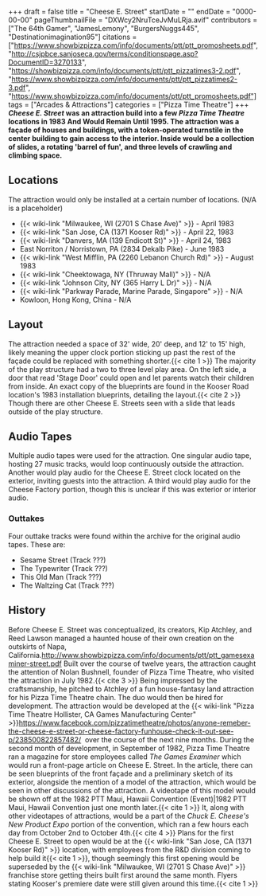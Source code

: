 +++
draft = false
title = "Cheese E. Street"
startDate = ""
endDate = "0000-00-00"
pageThumbnailFile = "DXWcy2NruTceJvMuLRja.avif"
contributors = ["The 64th Gamer", "JamesLemony", "BurgersNuggs445", "Destinationimagination95"]
citations = ["https://www.showbizpizza.com/info/documents/ptt/ptt_promosheets.pdf", "http://csjpbce.sanjoseca.gov/terms/conditionspage.asp?DocumentID=3270133", "https://showbizpizza.com/info/documents/ptt/ptt_pizzatimes3-2.pdf", "https://www.showbizpizza.com/info/documents/ptt/ptt_pizzatimes2-3.pdf", "https://www.showbizpizza.com/info/documents/ptt/ptt_promosheets.pdf"]
tags = ["Arcades & Attractions"]
categories = ["Pizza Time Theatre"]
+++
***Cheese E. Street* was an attraction build into a few *Pizza Time Theatre* locations in 1983 And Would Remain Until 1995.
The attraction was a façade of houses and buildings, with a token-operated turnstile in the center building to gain access to the interior. Inside would be a collection of slides, a rotating 'barrel of fun', and three levels of crawling and climbing space.**

## Locations

The attraction would only be installed at a certain number of locations. (N/A is a placeholder)

- {{< wiki-link "Milwaukee, WI (2701 S Chase Ave)" >}} - April 1983
- {{< wiki-link "San Jose, CA (1371 Kooser Rd)" >}} - April 22, 1983
- {{< wiki-link "Danvers, MA (139 Endicott St)" >}} - April 24, 1983
- East Norriton / Norristown, PA (2834 Dekalb Pike) - June 1983
- {{< wiki-link "West Mifflin, PA (2260 Lebanon Church Rd)" >}} - August 1983
- {{< wiki-link "Cheektowaga, NY (Thruway Mall)" >}} - N/A
- {{< wiki-link "Johnson City, NY (365 Harry L Dr)" >}} - N/A
- {{< wiki-link "Parkway Parade, Marine Parade, Singapore" >}} - N/A
- Kowloon, Hong Kong, China - N/A

## Layout

The attraction needed a space of 32' wide, 20' deep, and 12' to 15' high, likely meaning the upper clock portion sticking up past the rest of the façade could be replaced with something shorter.{{< cite 1 >}} The majority of the play structure had a two to three level play area. On the left side, a door that read 'Stage Door' could open and let parents watch their children from inside. An exact copy of the blueprints are found in the Kooser Road location's 1983 installation blueprints, detailing the layout.{{< cite 2 >}} Though there are other Cheese E. Streets seen with a slide that leads outside of the play structure.

## Audio Tapes

Multiple audio tapes were used for the attraction. One singular audio tape, hosting 27 music tracks, would loop continuously outside the attraction. Another would play audio for the Cheese E. Street clock located on the exterior, inviting guests into the attraction. A third would play audio for the Cheese Factory portion, though this is unclear if this was exterior or interior audio.

### Outtakes

Four outtake tracks were found within the archive for the original audio tapes. These are:

- Sesame Street (Track ???)
- The Typewriter (Track ???)
- This Old Man (Track ???)
- The Waltzing Cat (Track ???)

## History

Before Cheese E. Street was conceptualized, its creators, Kip Atchley, and Reed Lawson managed a haunted house of their own creation on the outskirts of Napa, California.http://www.showbizpizza.com/info/documents/ptt/ptt_gamesexaminer-street.pdf Built over the course of twelve years, the attraction caught the attention of Nolan Bushnell, founder of Pizza Time Theatre, who visited the attraction in July 1982.{{< cite 3 >}} Being impressed by the craftsmanship, he pitched to Atchley of a fun house-fantasy land attraction for his Pizza Time Theatre chain. The duo would then be hired for development.
The attraction would be developed at the {{< wiki-link "Pizza Time Theatre Hollister, CA Games Manufacturing Center" >}}https://www.facebook.com/pizzatimetheatre/photos/anyone-remeber-the-cheese-e-street-or-cheese-factory-funhouse-check-it-out-see-p/238500822857482/  over the course of the next nine months. During the second month of development, in September of 1982, Pizza Time Theatre ran a magazine for store employees called *The Games Examiner* which would run a front-page article on Cheese E. Street. In the article, there can be seen blueprints of the front façade and a preliminary sketch of its exterior, alongside the mention of a model of the attraction, which would be seen in other discussions of the attraction.
A videotape of this model would be shown off at the 1982 PTT Maui, Hawaii Convention (Event)|1982 PTT Maui, Hawaii Convention just one month later.{{< cite 1 >}} It, along with other videotapes of attractions, would be a part of the *Chuck E. Cheese's New Product Expo* portion of the convention, which ran a few hours each day from October 2nd to October 4th.{{< cite 4 >}}
Plans for the first Cheese E. Street to open would be at the {{< wiki-link "San Jose, CA (1371 Kooser Rd)" >}} location, with employees from the R&D division coming to help build it{{< cite 1 >}}, though seemingly this first opening would be superseded by the {{< wiki-link "Milwaukee, WI (2701 S Chase Ave)" >}} franchise store getting theirs built first around the same month. Flyers stating Kooser's premiere date were still given around this time.{{< cite 1 >}}
